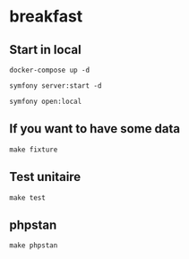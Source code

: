 # breakfast

## Start in local

`docker-compose up -d`

`symfony server:start -d`

`symfony open:local`

## If you want to have some data
`make fixture`

## Test unitaire
`make test`

## phpstan
`make phpstan`
